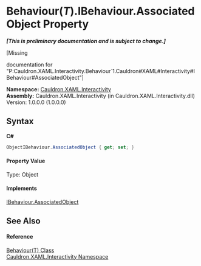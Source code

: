 # Behaviour(*T*).IBehaviour.AssociatedObject Property 
 _**\[This is preliminary documentation and is subject to change.\]**_

\[Missing <summary> documentation for "P:Cauldron.XAML.Interactivity.Behaviour`1.Cauldron#XAML#Interactivity#IBehaviour#AssociatedObject"\]

**Namespace:**&nbsp;<a href="N_Cauldron_XAML_Interactivity">Cauldron.XAML.Interactivity</a><br />**Assembly:**&nbsp;Cauldron.XAML.Interactivity (in Cauldron.XAML.Interactivity.dll) Version: 1.0.0.0 (1.0.0.0)

## Syntax

**C#**<br />
``` C#
ObjectIBehaviour.AssociatedObject { get; set; }
```


#### Property Value
Type: Object

#### Implements
<a href="P_Cauldron_XAML_Interactivity_IBehaviour_AssociatedObject">IBehaviour.AssociatedObject</a><br />

## See Also


#### Reference
<a href="T_Cauldron_XAML_Interactivity_Behaviour_1">Behaviour(T) Class</a><br /><a href="N_Cauldron_XAML_Interactivity">Cauldron.XAML.Interactivity Namespace</a><br />